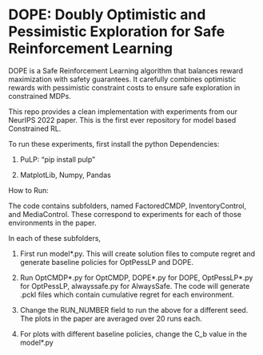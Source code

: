 # DOPE: Doubly Optimistic and Pessimistic Exploration for Safe Reinforcement Learning

DOPE is a Safe Reinforcement Learning algorithm that balances reward maximization with safety guarantees. It carefully combines optimistic rewards with pessimistic constraint costs to ensure safe exploration in constrained MDPs. 

This repo provides a clean implementation with experiments from our NeurIPS 2022 paper. This is the first ever repository for model based Constrained RL.

To run these experiments, first install the python Dependencies:

1. PuLP:  “pip install pulp”

2. MatplotLib, Numpy, Pandas


How to Run:

The code contains subfolders, named FactoredCMDP, InventoryControl, and MediaControl. These correspond to experiments for each of those environments in the paper.

In each of these subfolders,

1. First run model*.py. This will create solution files to compute regret and generate baseline policies for OptPessLP and DOPE.

2. Run OptCMDP*.py for OptCMDP, DOPE*.py for DOPE, OptPessLP*.py for OptPessLP, alwayssafe.py for AlwaysSafe. The code will generate .pckl files which contain cumulative regret for each environment. 

3. Change the RUN_NUMBER field to run the above for a different seed. The plots in the paper are averaged over 20 runs each.

4. For plots with different baseline policies, change the C_b value in the model*.py
